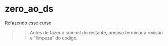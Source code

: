# zero_ao_ds
Refazendo esse curso
>> Antes de fazer o commit do restante, preciso terminar a revisão e "limpeza" do código.
